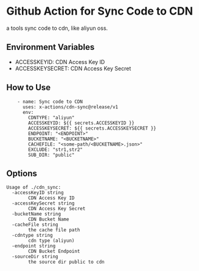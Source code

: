 # Github Action for Sync Code to CDN

a tools sync code to cdn, like aliyun oss.

## Environment Variables

- ACCESSKEYID: CDN Access Key ID
- ACCESSKEYSECRET: CDN Access Key Secret

## How to Use

```
    - name: Sync code to CDN
      uses: x-actions/cdn-sync@release/v1
      env:
        CDNTYPE: "aliyun"
        ACCESSKEYID: ${{ secrets.ACCESSKEYID }}
        ACCESSKEYSECRET: ${{ secrets.ACCESSKEYSECRET }}
        ENDPOINT: "<ENDPOINT>"
        BUCKETNAME: "<BUCKETNAME>"
        CACHEFILE: "<some-path/<BUCKETNAME>.json>"
        EXCLUDE: "str1,str2"
        SUB_DIR: "public"
```

## Options

```
Usage of ./cdn_sync:
  -accessKeyID string
    	CDN Access Key ID
  -accessKeySecret string
    	CDN Access Key Secret
  -bucketName string
    	CDN Bucket Name
  -cacheFile string
    	the cache file path
  -cdntype string
    	cdn type (aliyun)
  -endpoint string
    	CDN Bucket Endpoint
  -sourceDir string
    	the source dir public to cdn
```
